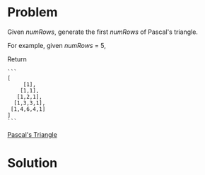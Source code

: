 
# Problem

Given _numRows_, generate the first _numRows_ of Pascal's triangle.

For example, given _numRows_ = 5,

Return

    ```
    [
         [1],
        [1,1],
       [1,2,1],
      [1,3,3,1],
     [1,4,6,4,1]
    ]
    ```



[Pascal's Triangle](https://leetcode.com/problems/pascals-triangle)

# Solution



